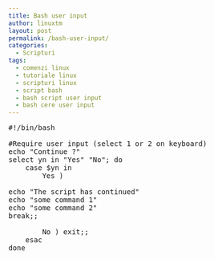 ```yaml
---
title: Bash user input
author: linuxtm
layout: post
permalink: /bash-user-input/
categories:
  - Scripturi
tags:
  - comenzi linux
  - tutoriale linux
  - scripturi linux
  - script bash
  - bash script user input
  - bash cere user input
---
```


<pre>
#!/bin/bash

#Require user input (select 1 or 2 on keyboard)
echo "Continue ?"
select yn in "Yes" "No"; do
    case $yn in
        Yes )

echo "The script has continued"
echo "some command 1"
echo "some command 2"
break;;

        No ) exit;;
    esac
done
</pre>
